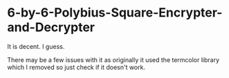 # 6-by-6-Polybius-Square-Encrypter-and-Decrypter
It is decent. I guess.

There may be a few issues with it as originally it used the termcolor library which I removed so just check if it doesn't work.
